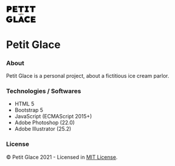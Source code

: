 <img width="80" src="./static/logo/petit-glace-logo.svg" alt="Logo Petit Glace" title="Logo Petit Glace">

# Petit Glace

### About
Petit Glace is a personal project, about a fictitious ice cream parlor.

### Technologies / Softwares
- HTML 5
- Bootstrap 5
- JavaScript (ECMAScript 2015+)
- Adobe Photoshop (22.0)
- Adobe Illustrator (25.2)

### License
© Petit Glace 2021 - Licensed in [MIT License](https://github.com/RyanMatheuZ/petit-glace/blob/main/LICENSE).

